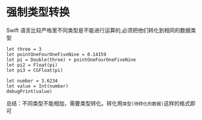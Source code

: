 # 强制类型转换

Swift 语言比较严格里不同类型是不能进行运算的,必须把他们转化到相同的数据类型

```
let three = 3  
let pointOneFourOneFiveNine = 0.14159  
let pi = Double(three) + pointOneFourOneFiveNine  
let pi2 = Float(pi)  
let pi3 = CGFloat(pi)  
  
let number = 3.6234  
let value = Int(number)  
debugPrint(value) 
```

总结：不同类型不能相加，需要类型转化。转化用`类型(待转化的数据)`这样的格式即可

